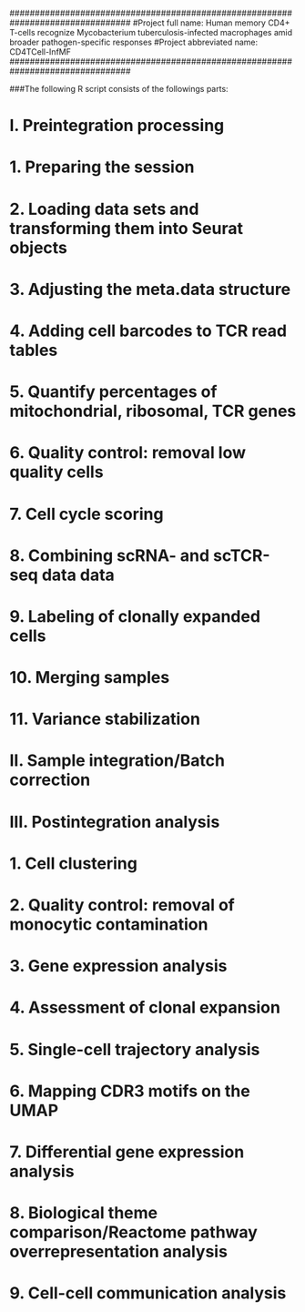 ################################################################################
#Project full name: Human memory CD4+ T-cells recognize Mycobacterium tuberculosis-infected macrophages amid broader pathogen-specific responses
#Project abbreviated name: CD4TCell-InfMF
################################################################################

###The following R script consists of the followings parts:

# I. Preintegration processing
# 1. Preparing the session
# 2. Loading data sets and transforming them into Seurat objects
# 3. Adjusting the meta.data structure
# 4. Adding cell barcodes to TCR read tables
# 5. Quantify percentages of mitochondrial, ribosomal, TCR genes
# 6. Quality control: removal low quality cells
# 7. Cell cycle scoring
# 8. Combining scRNA- and scTCR-seq data data
# 9. Labeling of clonally expanded cells
# 10. Merging samples
# 11. Variance stabilization

# II. Sample integration/Batch correction

# III. Postintegration analysis
# 1. Cell clustering
# 2. Quality control: removal of monocytic contamination
# 3. Gene expression analysis
# 4. Assessment of clonal expansion
# 5. Single-cell trajectory analysis
# 6. Mapping CDR3 motifs on the UMAP
# 7. Differential gene expression analysis
# 8. Biological theme comparison/Reactome pathway overrepresentation analysis
# 9. Cell-cell communication analysis
